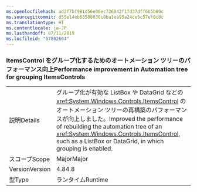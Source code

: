 ```yaml
---
ms.openlocfilehash: ad2f7bf981d56e06ec726942f1fd37dff6b5b09c
ms.sourcegitcommit: d55e14eb63588830c0ba1ea95a24ce6c57ef8c8c
ms.translationtype: HT
ms.contentlocale: ja-JP
ms.lasthandoff: 07/11/2019
ms.locfileid: "67802604"
---
```

### <a name="performance-improvement-in-automation-tree-for-grouping-itemscontrols"></a><span data-ttu-id="985e6-101">ItemsControl をグループ化するためのオートメーション ツリーのパフォーマンス向上</span><span class="sxs-lookup"><span data-stu-id="985e6-101">Performance improvement in Automation tree for grouping ItemsControls</span></span>

|   |   |
|---|---|
|<span data-ttu-id="985e6-102">説明</span><span class="sxs-lookup"><span data-stu-id="985e6-102">Details</span></span>|<span data-ttu-id="985e6-103">グループ化が有効な ListBox や DataGrid などの <xref:System.Windows.Controls.ItemsControl> のオートメーション ツリーの再構築のパフォーマンスが向上しました。</span><span class="sxs-lookup"><span data-stu-id="985e6-103">Improved the performance of rebuilding the automation tree of an <xref:System.Windows.Controls.ItemsControl>, such as a ListBox or DataGrid, in which grouping is enabled.</span></span>|
|<span data-ttu-id="985e6-104">スコープ</span><span class="sxs-lookup"><span data-stu-id="985e6-104">Scope</span></span>|<span data-ttu-id="985e6-105">Major</span><span class="sxs-lookup"><span data-stu-id="985e6-105">Major</span></span>|
|<span data-ttu-id="985e6-106">Version</span><span class="sxs-lookup"><span data-stu-id="985e6-106">Version</span></span>|<span data-ttu-id="985e6-107">4.8</span><span class="sxs-lookup"><span data-stu-id="985e6-107">4.8</span></span>|
|<span data-ttu-id="985e6-108">型</span><span class="sxs-lookup"><span data-stu-id="985e6-108">Type</span></span>|<span data-ttu-id="985e6-109">ランタイム</span><span class="sxs-lookup"><span data-stu-id="985e6-109">Runtime</span></span>|

